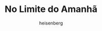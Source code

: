 ---
layout: post
author: heisenberg
category: Filmes
post_date: '2020-12-06T18:33:14.178Z'
post_modified: '2020-12-06T18:33:14.178Z'
title: No Limite do Amanhã
description: >-
  A Terra está dominada por alienígenas e o major Bill Cage, um relações
  públicas das Forças Armadas dos Estados Unidos, é obrigado a ir para a linha
  de frente. Inexplicavelmente, ele acaba preso em um ciclo do tempo, revivendo
  repetidamente sua última batalha. No entanto, quanto mais vezes ele luta, suas
  habilidades de guerreiro melhoram e ele fica mais perto de descobrir como
  derrotar o inimigo.
overview: >-
  A Terra está dominada por alienígenas e o major Bill Cage, um relações
  públicas das Forças Armadas dos Estados Unidos, é obrigado a ir para a linha
  de frente. Inexplicavelmente, ele acaba preso em um ciclo do tempo, revivendo
  repetidamente sua última batalha. No entanto, quanto mais vezes ele luta, suas
  habilidades de guerreiro melhoram e ele fica mais perto de descobrir como
  derrotar o inimigo.
poster_path: /xjw5trHV7Mwo61P0kCTy8paEkgO.jpg
tmdb_id: 137113
imdb_id: tt1631867
runtime: 113
release_date: '2014-05-27'
genres:
  - Ação
  - Ficção científica
casts:
  - Tom Cruise
  - Emily Blunt
  - Brendan Gleeson
  - Bill Paxton
  - Jonas Armstrong
  - Tony Way
crews:
  - Doug Liman
trailer: aMTDShCb4f4
certification: 14
adult: 'false'
vote_average: 7.6
vote_count: 10040
qualitys:
  - 1080p
  - 720p
audios:
  - Dual Áudio
extensions:
  - mkv
  - mp4
---